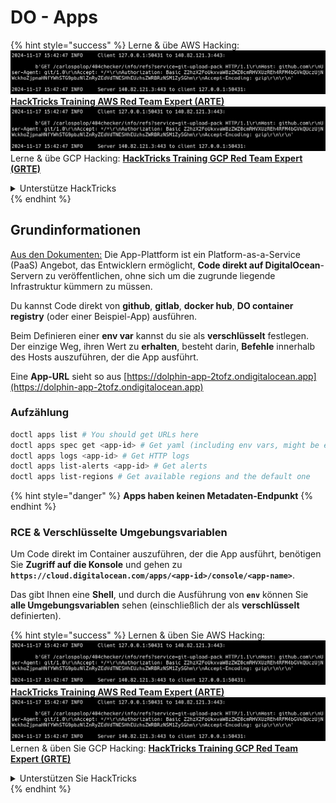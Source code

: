 # DO - Apps

{% hint style="success" %}
Lerne & übe AWS Hacking:<img src="../../../.gitbook/assets/image (1).png" alt="" data-size="line">[**HackTricks Training AWS Red Team Expert (ARTE)**](https://training.hacktricks.xyz/courses/arte)<img src="../../../.gitbook/assets/image (1).png" alt="" data-size="line">\
Lerne & übe GCP Hacking: <img src="../../../.gitbook/assets/image (2).png" alt="" data-size="line">[**HackTricks Training GCP Red Team Expert (GRTE)**<img src="../../../.gitbook/assets/image (2).png" alt="" data-size="line">](https://training.hacktricks.xyz/courses/grte)

<details>

<summary>Unterstütze HackTricks</summary>

* Überprüfe die [**Abonnementpläne**](https://github.com/sponsors/carlospolop)!
* **Tritt der** 💬 [**Discord-Gruppe**](https://discord.gg/hRep4RUj7f) oder der [**Telegram-Gruppe**](https://t.me/peass) bei oder **folge** uns auf **Twitter** 🐦 [**@hacktricks\_live**](https://twitter.com/hacktricks\_live)**.**
* **Teile Hacking-Tricks, indem du PRs zu den** [**HackTricks**](https://github.com/carlospolop/hacktricks) und [**HackTricks Cloud**](https://github.com/carlospolop/hacktricks-cloud) GitHub-Repos einreichst.

</details>
{% endhint %}

## Grundinformationen

[Aus den Dokumenten:](https://docs.digitalocean.com/glossary/app-platform/) Die App-Plattform ist ein Platform-as-a-Service (PaaS) Angebot, das Entwicklern ermöglicht, **Code direkt auf DigitalOcean**-Servern zu veröffentlichen, ohne sich um die zugrunde liegende Infrastruktur kümmern zu müssen.

Du kannst Code direkt von **github**, **gitlab**, **docker hub**, **DO container registry** (oder einer Beispiel-App) ausführen.

Beim Definieren einer **env var** kannst du sie als **verschlüsselt** festlegen. Der einzige Weg, ihren Wert zu **erhalten**, besteht darin, **Befehle** innerhalb des Hosts auszuführen, der die App ausführt.

Eine **App-URL** sieht so aus [https://dolphin-app-2tofz.ondigitalocean.app](https://dolphin-app-2tofz.ondigitalocean.app)

### Aufzählung
```bash
doctl apps list # You should get URLs here
doctl apps spec get <app-id> # Get yaml (including env vars, might be encrypted)
doctl apps logs <app-id> # Get HTTP logs
doctl apps list-alerts <app-id> # Get alerts
doctl apps list-regions # Get available regions and the default one
```
{% hint style="danger" %}
**Apps haben keinen Metadaten-Endpunkt**
{% endhint %}

### RCE & Verschlüsselte Umgebungsvariablen

Um Code direkt im Container auszuführen, der die App ausführt, benötigen Sie **Zugriff auf die Konsole** und gehen zu **`https://cloud.digitalocean.com/apps/<app-id>/console/<app-name>`**.

Das gibt Ihnen eine **Shell**, und durch die Ausführung von **`env`** können Sie **alle Umgebungsvariablen** sehen (einschließlich der als **verschlüsselt** definierten).

{% hint style="success" %}
Lernen & üben Sie AWS Hacking:<img src="../../../.gitbook/assets/image (1).png" alt="" data-size="line">[**HackTricks Training AWS Red Team Expert (ARTE)**](https://training.hacktricks.xyz/courses/arte)<img src="../../../.gitbook/assets/image (1).png" alt="" data-size="line">\
Lernen & üben Sie GCP Hacking: <img src="../../../.gitbook/assets/image (2).png" alt="" data-size="line">[**HackTricks Training GCP Red Team Expert (GRTE)**<img src="../../../.gitbook/assets/image (2).png" alt="" data-size="line">](https://training.hacktricks.xyz/courses/grte)

<details>

<summary>Unterstützen Sie HackTricks</summary>

* Überprüfen Sie die [**Abonnementpläne**](https://github.com/sponsors/carlospolop)!
* **Treten Sie der** 💬 [**Discord-Gruppe**](https://discord.gg/hRep4RUj7f) oder der [**Telegram-Gruppe**](https://t.me/peass) bei oder **folgen** Sie uns auf **Twitter** 🐦 [**@hacktricks\_live**](https://twitter.com/hacktricks\_live)**.**
* **Teilen Sie Hacking-Tricks, indem Sie PRs an die** [**HackTricks**](https://github.com/carlospolop/hacktricks) und [**HackTricks Cloud**](https://github.com/carlospolop/hacktricks-cloud) GitHub-Repos senden.

</details>
{% endhint %}
